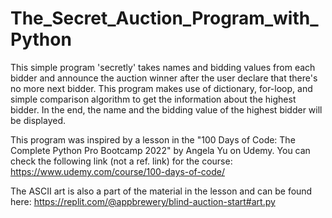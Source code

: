 # The_Secret_Auction_Program_with_Python
This simple program 'secretly' takes names and bidding values from each bidder and announce the auction winner after the user declare that there's no more next bidder. This program makes use of dictionary, for-loop, and simple comparison algorithm to get the information about the highest bidder. In the end, the name and the bidding value of the highest bidder will be displayed.

This program was inspired by a lesson in the "100 Days of Code: The Complete Python Pro Bootcamp 2022" by Angela Yu on Udemy. You can check the following link (not a ref. link) for the course: https://www.udemy.com/course/100-days-of-code/

The ASCII art is also a part of the material in the lesson and can be found here: https://replit.com/@appbrewery/blind-auction-start#art.py
